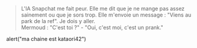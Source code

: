 <!DOCTYPE html>
<html lang="fr">
<head>
    <meta charset="UTF-8">
    <meta name="viewport" content="width=device-width, initial-scale=1.0">
    <title>Mon site</title>
</head>
<body>
    <!-- Contenu principal -->
    <blockquote>
        L'IA Snapchat me fait peur. Elle me dit que je ne mange pas assez sainement ou que je sors trop.
        Elle m'envoie un message : "Viens au park de la ref". Je dois y aller.
        <br>Mermoud : "C'est toi ?" - "Oui, c'est moi, c'est un prank."
    </blockquote>
alert("ma chaine est kataori42")
</body>
</html>

